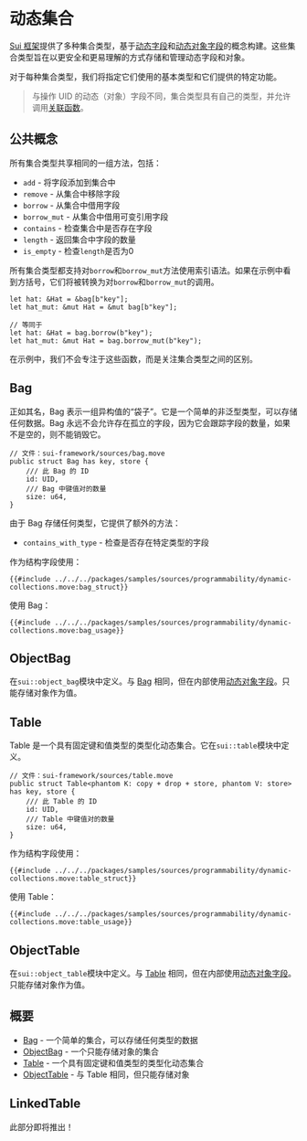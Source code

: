 # 动态集合

[Sui 框架](./sui-framework.md)提供了多种集合类型，基于[动态字段](./dynamic-fields.md)和[动态对象字段](./dynamic-object-fields.md)的概念构建。这些集合类型旨在以更安全和更易理解的方式存储和管理动态字段和对象。

对于每种集合类型，我们将指定它们使用的基本类型和它们提供的特定功能。

> 与操作 UID 的动态（对象）字段不同，集合类型具有自己的类型，并允许调用[关联函数](./../move-basics/struct-methods.md)。

## 公共概念

所有集合类型共享相同的一组方法，包括：

- `add` - 将字段添加到集合中
- `remove` - 从集合中移除字段
- `borrow` - 从集合中借用字段
- `borrow_mut` - 从集合中借用可变引用字段
- `contains` - 检查集合中是否存在字段
- `length` - 返回集合中字段的数量
- `is_empty` - 检查`length`是否为0

所有集合类型都支持对`borrow`和`borrow_mut`方法使用索引语法。如果在示例中看到方括号，它们将被转换为对`borrow`和`borrow_mut`的调用。

```move
let hat: &Hat = &bag[b"key"];
let hat_mut: &mut Hat = &mut bag[b"key"];

// 等同于
let hat: &Hat = bag.borrow(b"key");
let hat_mut: &mut Hat = bag.borrow_mut(b"key");
```

在示例中，我们不会专注于这些函数，而是关注集合类型之间的区别。

## Bag

正如其名，Bag 表示一组异构值的“袋子”。它是一个简单的非泛型类型，可以存储任何数据。Bag 永远不会允许存在孤立的字段，因为它会跟踪字段的数量，如果不是空的，则不能销毁它。

```move
// 文件：sui-framework/sources/bag.move
public struct Bag has key, store {
    /// 此 Bag 的 ID
    id: UID,
    /// Bag 中键值对的数量
    size: u64,
}
```

由于 Bag 存储任何类型，它提供了额外的方法：

- `contains_with_type` - 检查是否存在特定类型的字段

作为结构字段使用：

```move
{{#include ../../../packages/samples/sources/programmability/dynamic-collections.move:bag_struct}}
```

使用 Bag：

```move
{{#include ../../../packages/samples/sources/programmability/dynamic-collections.move:bag_usage}}
```

## ObjectBag

在`sui::object_bag`模块中定义。与 [Bag](#bag) 相同，但在内部使用[动态对象字段](./dynamic-object-fields.md)。只能存储对象作为值。

## Table

Table 是一个具有固定键和值类型的类型化动态集合。它在`sui::table`模块中定义。

```move
// 文件：sui-framework/sources/table.move
public struct Table<phantom K: copy + drop + store, phantom V: store> has key, store {
    /// 此 Table 的 ID
    id: UID,
    /// Table 中键值对的数量
    size: u64,
}
```

作为结构字段使用：

```move
{{#include ../../../packages/samples/sources/programmability/dynamic-collections.move:table_struct}}
```

使用 Table：

```move
{{#include ../../../packages/samples/sources/programmability/dynamic-collections.move:table_usage}}
```

## ObjectTable

在`sui::object_table`模块中定义。与 [Table](#table) 相同，但在内部使用[动态对象字段](./dynamic-object-fields.md)。只能存储对象作为值。

## 概要

- [Bag](#bag) - 一个简单的集合，可以存储任何类型的数据
- [ObjectBag](#objectbag) - 一个只能存储对象的集合
- [Table](#table) - 一个具有固定键和值类型的类型化动态集合
- [ObjectTable](#objecttable) - 与 Table 相同，但只能存储对象
<!-- [Linked Table](#linkedtable) -->

## LinkedTable

此部分即将推出！

<!-- TODO! -->

<!-- ## Choosing a Collection Type

Depending on the needs of your project, you may choose to -->

<!-- ## LinkedTable

TODO: ... -->